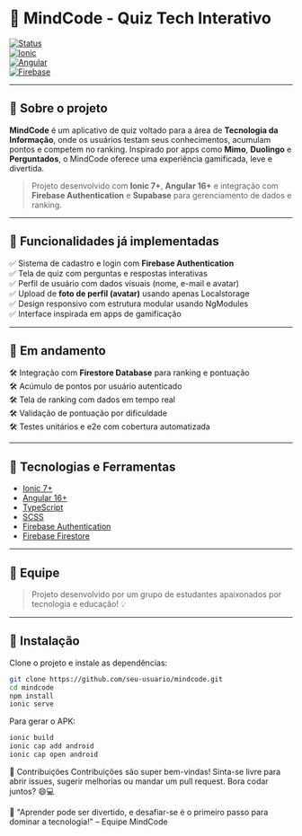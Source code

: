 # 🧠 MindCode - Quiz Tech Interativo

[![Status](https://img.shields.io/badge/status-em%20andamento-yellow)](#)  
[![Ionic](https://img.shields.io/badge/Ionic-7%2B-blue.svg?logo=ionic)](https://ionicframework.com/)  
[![Angular](https://img.shields.io/badge/Angular-16%2B-red.svg?logo=angular)](https://angular.io/)  
[![Firebase](https://img.shields.io/badge/Firebase-em%20andamento-yellow?logo=firebase)](https://firebase.google.com/)  

---

## 🧩 Sobre o projeto

**MindCode** é um aplicativo de quiz voltado para a área de **Tecnologia da Informação**, onde os usuários testam seus conhecimentos, acumulam pontos e competem no ranking. Inspirado por apps como **Mimo**, **Duolingo** e **Perguntados**, o MindCode oferece uma experiência gamificada, leve e divertida.  

> Projeto desenvolvido com **Ionic 7+**, **Angular 16+** e integração com **Firebase Authentication** e **Supabase** para gerenciamento de dados e ranking.

---

## 🚀 Funcionalidades já implementadas

✅ Sistema de cadastro e login com **Firebase Authentication**  
✅ Tela de quiz com perguntas e respostas interativas  
✅ Perfil de usuário com dados visuais (nome, e-mail e avatar)  
✅ Upload de **foto de perfil (avatar)** usando apenas Localstorage  
✅ Design responsivo com estrutura modular usando NgModules  
✅ Interface inspirada em apps de gamificação 

---

## 🧪 Em andamento

🛠️ Integração com **Firestore Database** para ranking e pontuação  
🛠️ Acúmulo de pontos por usuário autenticado<br>
🛠️ Tela de ranking com dados em tempo real<br>
🛠️ Validação de pontuação por dificuldade<br>
🛠️ Testes unitários e e2e com cobertura automatizada  

---

## 📌 Tecnologias e Ferramentas

- [Ionic 7+](https://ionicframework.com/)  
- [Angular 16+](https://angular.io/)  
- [TypeScript](https://www.typescriptlang.org/)  
- [SCSS](https://sass-lang.com/)  
- [Firebase Authentication](https://firebase.google.com/products/auth)  
- [Firebase Firestore](https://firebase.google.com/products/firestore)  

---

## 👥 Equipe

> Projeto desenvolvido por um grupo de estudantes apaixonados por tecnologia e educação! 💡  

---

## 📱 Instalação

Clone o projeto e instale as dependências:

```bash
git clone https://github.com/seu-usuario/mindcode.git
cd mindcode
npm install
ionic serve
```

Para gerar o APK:

```bash
ionic build
ionic cap add android
ionic cap open android
```

🌟 Contribuições
Contribuições são super bem-vindas! Sinta-se livre para abrir issues, sugerir melhorias ou mandar um pull request. Bora codar juntos? 😄💻

🧠 "Aprender pode ser divertido, e desafiar-se é o primeiro passo para dominar a tecnologia!"
– Equipe MindCode
